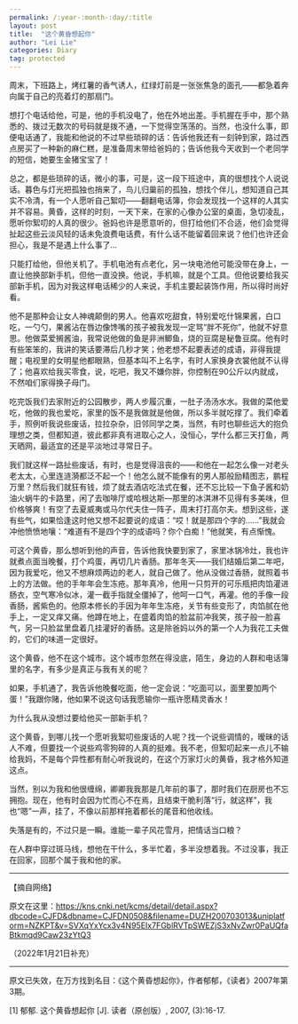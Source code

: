 ```yaml
---
permalink: /:year-:month-:day/:title
layout: post
title:  "这个黄昏想起你"
author: "Lei Lie"
categories: Diary
tag: protected
---
```


周末，下班路上，烤红薯的香气诱人，红绿灯前是一张张焦急的面孔——都急着奔向属于自己的亮着灯的那扇门。

想打个电话给他，可是，他的手机没电了，他在外地出差。手机握在手中，那个熟悉的、拨过无数次的号码就是拨不通，一下觉得空荡荡的。当然，也没什么事，即便电话通了，我能和他说的不过早些琐碎的话：告诉他我还有一刻钟到家，路过西点房买了一种新的麻仁糕，是准备周末带给爸妈的；告诉他我今天收到一个老同学的短信，她要生金猪宝宝了！

总之，都是些琐碎的话，微小的事，可是，这一段下班途中，真的很想找个人说说话。暮色与灯光把孤独也捎来了，鸟儿归巢前的孤独，想找个伴儿，想知道自己其实不冷清，有一个人愿听自己絮叨——翻翻电话簿，你会发现找一个这样的人其实并不容易。黄昏，这样的时刻，一天下来，在家的心像办公室的桌面，急切凌乱，愿听你絮叨的人真的很少。爸妈也许是愿意听的，但打给他们不合适，他们会觉得扯起这些云淡风轻的话未免浪费电话费，有什么话不能留着回来说？他们也许还会担心，我是不是遇上什么事了…

只能打给他，但他关机了。手机电池有点老化，另一块电池他可能没带在身上，一直让他换部新手机，但他一直没换。他说，手机嘛，就是个工具。但他说要给我买部新手机，因为对我这样电话稀少的人来说，手机主要起装饰作用，所以得时尚好看。

他不是那种会让女人神魂颠倒的男人。他喜欢吃甜食，特别爱吃什锦果酱，白口吃，一勺勺，果酱沾在唇边像馋嘴的孩子被我发现一定骂“胖不死你”，他就不好意思。他做菜爱搁酱油，我常说他做的鱼是非洲鲫鱼，烧的豆腐是秘鲁豆腐。他有时有些笨笨的，我讲的笑话要滞后几秒才笑；他老想不起要表述的成语，非得我提醒；电视里的女明星他都眼熟，但基本叫不上名字，有时人家换身衣裳他就不认得了；他喜欢给我买零食，说，吃吧，我又不嫌你胖，你控制在90公斤以内就成，不然咱们家得换子母门。

吃完饭我们去家附近的公园散步，两人步履沉重，一肚子汤汤水水。我做的菜他爱吃，他做的我也爱吃，家里的饭不是我做就是他做，所以多半就吃撑了。我们牵着手，照例听我说些废话，拉拉杂杂，旧邻同学之类，当然，有时也聊些远大的抱负理想之类，但都知道，彼此都非真有进取心之人，没恒心，学什么都三天打鱼，两天晒网，最适宜的还是平淡地过寻常日子。

我们就这样一路扯些废话，有时，也是觉得沮丧的——和他在一起怎么像一对老头老太太，心里连涟漪都泛不起一个！他怎么就不能像有的男人那般励精图志，鹏程万里？然后我们就狂有钱，烦了就去酒店吃法式在餐，还不忘比较一下鱼子酱和奶油火蜗牛的卡路里，闲了去咖啡厅或哈根达斯—那里的冰淇淋不见得有多美味，但价格够爽！有空了去夏威夷或马尔代夫住一阵子，周末打打高尔夫。想到这些，遂有些气，如果恰逢这时他又想不起要说的成语：“哎！就是那四个字的……”我就会冲他愤愤地嚷：“难道有不是四个字的成语吗？你个白痴！”他就笑，有点惭愧。

可这个黄昏，那么想听到他的声音，告诉他我快要到家了，家里冰锅冷灶，我也许就煮点面当晚餐，打个鸡蛋，再切几片香肠。那年冬天——我们结婚后第二年吧，因为我爱吃，他又不想麻烦两边的老人，就自己做了。他从没做过香肠，就照着书上的方法做。他的手年年会生冻疮。那年真冷，他用一只剪开的可乐瓶把肉馅灌进肠衣，空气寒冷似冰，灌一截手指就全僵掉了，他呵一口气，再灌。他的手像一段香肠，酱紫色的。他原本修长的手因为年年生冻疮，关节有些变形了，肉馅腻在他手上，一定又痒又痛。他蹲在地上，在盛着肉馅的脸盆前冲我笑，孩子般一脸喜气，另一只脸盆里盘着几挂灌好的香肠。这是除爸妈以外的第一个人为我花工夫做的，它们的味道一定很好。

这个黄昏，他不在这个城市。这个城市忽然在得没底，陌生，身边的人群和电话簿里的名字，有多少是真正与我有关的呢？

如果，手机通了，我告诉他晚餐吃面，他一定会说：“吃面可以，面里要加两个蛋！”我跟你赌，他如果不说这句话我愿输你一瓶许愿精灵香水！

为什么我从没想过要给他买一部新手机？

这个黄昏，到哪儿找一个愿听我絮叨些废话的人呢？找一个说些调情的，暧昧的话人不难，但要找一个说些鸡零狗碎的人真的挺难。我不老，但絮叨起来一点儿不输给我妈，不是每个异性都有耐心听我说的，在这个万家灯火的黄昏，我才格外知道这点。

当然，别以为我和他很缠绵，卿卿我我那是几年前的事了，那时我们在厨房也不忘拥抱。现在，他有时会因为忙而心不在焉，且结束干脆利落“行，就这样”，我也“嗯”一声，挂了，不像以前那样拖着都长的尾音和他收线。

失落是有的，不过只是一瞬。谁能一辈子风花雪月，把情话当口粮？

在人群中穿过斑马线，想他在干什么，多半忙着，多半没想着我。不过没事，我正在回家，回那个属于我和他的家。

---

【摘自网络】

原文在这里：https://kns.cnki.net/kcms/detail/detail.aspx?dbcode=CJFD&dbname=CJFDN0508&filename=DUZH200703013&uniplatform=NZKPT&v=SVXqYxYcx3v4N95EIx7FGblRVTpSWEZjS3xNvZwr0PaUQfaBtkmqd9Caw23zYtQ3

（2022年1月21日补充）

---

原文已失效，在万方找到名目：《这个黄昏想起你》，作者郁郁，《读者》2007年第3期。

[1] 郁郁. 这个黄昏想起你 [J]. 读者（原创版）, 2007, (3):16-17.